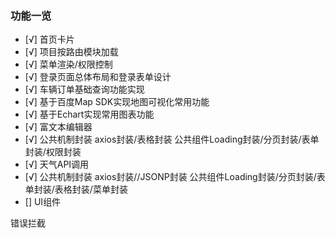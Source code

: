 ### 功能一览
      
- [√] 首页卡片
- [√] 项目按路由模块加载
- [√] 菜单渲染/权限控制
- [√] 登录页面总体布局和登录表单设计
- [√] 车辆订单基础查询功能实现
- [√] 基于百度Map SDK实现地图可视化常用功能
- [√] 基于Echart实现常用图表功能
- [√] 富文本编辑器
- [√] 公共机制封装 axios封装/表格封装 公共组件Loading封装/分页封装/表单封装/权限封装
- [√] 天气API调用
- [√] 公共机制封装 axios封装//JSONP封装 公共组件Loading封装/分页封装/表单封装/表格封装/菜单封装
- [] UI组件

错误拦截

